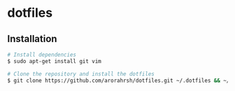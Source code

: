 # dotfiles

## Installation

```sh
# Install dependencies
$ sudo apt-get install git vim 

# Clone the repository and install the dotfiles
$ git clone https://github.com/arorahrsh/dotfiles.git ~/.dotfiles && ~/.dotfiles/install.sh && source ~/.bashrc
```

